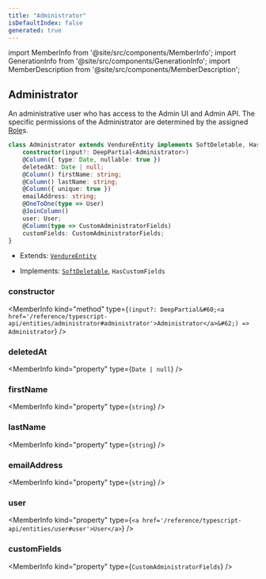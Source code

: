 ```yaml
---
title: "Administrator"
isDefaultIndex: false
generated: true
---
```

<!-- This file was generated from the Vendure source. Do not modify. Instead, re-run the "docs:build" script -->
import MemberInfo from '@site/src/components/MemberInfo';
import GenerationInfo from '@site/src/components/GenerationInfo';
import MemberDescription from '@site/src/components/MemberDescription';


## Administrator

<GenerationInfo sourceFile="packages/core/src/entity/administrator/administrator.entity.ts" sourceLine="18" packageName="@bb-vendure/core" />

An administrative user who has access to the Admin UI and Admin API. The
specific permissions of the Administrator are determined by the assigned
<a href='/reference/typescript-api/entities/role#role'>Role</a>s.

```ts title="Signature"
class Administrator extends VendureEntity implements SoftDeletable, HasCustomFields {
    constructor(input?: DeepPartial<Administrator>)
    @Column({ type: Date, nullable: true })
    deletedAt: Date | null;
    @Column() firstName: string;
    @Column() lastName: string;
    @Column({ unique: true })
    emailAddress: string;
    @OneToOne(type => User)
    @JoinColumn()
    user: User;
    @Column(type => CustomAdministratorFields)
    customFields: CustomAdministratorFields;
}
```
* Extends: <code><a href='/reference/typescript-api/entities/vendure-entity#vendureentity'>VendureEntity</a></code>


* Implements: <code><a href='/reference/typescript-api/entities/interfaces#softdeletable'>SoftDeletable</a></code>, <code>HasCustomFields</code>



<div className="members-wrapper">

### constructor

<MemberInfo kind="method" type={`(input?: DeepPartial&#60;<a href='/reference/typescript-api/entities/administrator#administrator'>Administrator</a>&#62;) => Administrator`}   />


### deletedAt

<MemberInfo kind="property" type={`Date | null`}   />


### firstName

<MemberInfo kind="property" type={`string`}   />


### lastName

<MemberInfo kind="property" type={`string`}   />


### emailAddress

<MemberInfo kind="property" type={`string`}   />


### user

<MemberInfo kind="property" type={`<a href='/reference/typescript-api/entities/user#user'>User</a>`}   />


### customFields

<MemberInfo kind="property" type={`CustomAdministratorFields`}   />




</div>
